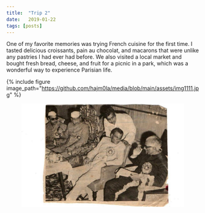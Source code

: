 ```yaml
---
title:  "Trip 2"
date:   2019-01-22
tags: [posts]
---
```



One of my favorite memories was trying French cuisine for the first time. I tasted delicious croissants, pain au chocolat, and macarons that were unlike 
any pastries I had ever had before. We also visited a local market and bought fresh bread, cheese, and fruit for a picnic in a park, which was a wonderful
way to experience Parisian life.


{% include figure image_path="https://github.com/hajm0la/media/blob/main/assets/img1111.jpg" %}

<figure>
  <img src="https://github.com/hajm0la/media/blob/main/assets/img1111.jpg" alt="this is a placeholder image">
</figure>
